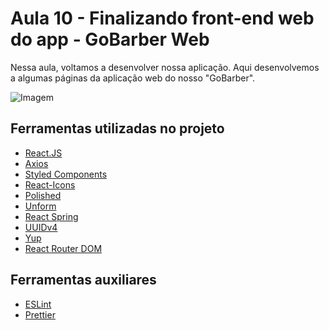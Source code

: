 # Aula 10 - Finalizando front-end web do app - GoBarber Web

Nessa aula, voltamos a desenvolver nossa aplicação. Aqui desenvolvemos a algumas páginas da aplicação web do nosso "GoBarber".

![Imagem](https://github.com/jadilson12/bootcamp-GoStack-11/tree/main/10-finalizando-gobarber-reactjs/blob/main/10-finalizando-gobarber-reactjs/github/go-barber-web.gif?raw=true)

## Ferramentas utilizadas no projeto

- [React.JS](<[https://pt-br.reactjs.org/](https://pt-br.reactjs.org/)>)
- [Axios](https://github.com/axios/axios)
- [Styled Components](https://styled-components.com/)
- [React-Icons](https://react-icons.github.io/react-icons/)
- [Polished](https://polished.js.org/)
- [Unform](https://github.com/Rocketseat/unform)
- [React Spring](https://www.react-spring.io/)
- [UUIDv4](https://github.com/thenativeweb/uuidv4)
- [Yup](https://github.com/jquense/yup)
- [React Router DOM](https://github.com/ReactTraining/react-router/tree/master/packages/react-router-dom)

## Ferramentas auxiliares

- [ESLint](https://eslint.org/)
- [Prettier](https://prettier.io/)
